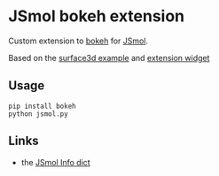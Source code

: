 # JSmol bokeh extension

Custom extension to [bokeh](https://bokeh.pydata.org/en/latest/) for [JSmol](https://sourceforge.net/projects/jsmol/).

Based on the [surface3d example](https://bokeh.pydata.org/en/latest/docs/user_guide/extensions_gallery/wrapping.html)
and [extension widget](https://bokeh.pydata.org/en/latest/docs/user_guide/extensions_gallery/widget.html#userguide-extensions-examples-widget)


## Usage

```
pip install bokeh
python jsmol.py
```

## Links

 * the [JSmol Info dict](http://wiki.jmol.org/index.php/Jmol_JavaScript_Object/Info)
